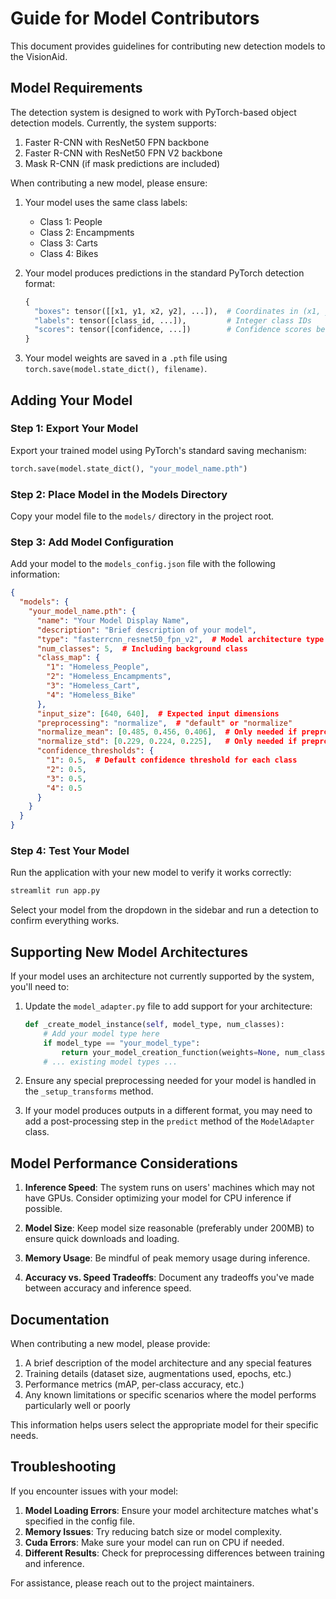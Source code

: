 # Guide for Model Contributors

This document provides guidelines for contributing new detection models to the VisionAid.

## Model Requirements

The detection system is designed to work with PyTorch-based object detection models. Currently, the system supports:

1. Faster R-CNN with ResNet50 FPN backbone
2. Faster R-CNN with ResNet50 FPN V2 backbone
3. Mask R-CNN (if mask predictions are included)

When contributing a new model, please ensure:

1. Your model uses the same class labels:
   - Class 1:  People
   - Class 2:  Encampments
   - Class 3:  Carts
   - Class 4:  Bikes

2. Your model produces predictions in the standard PyTorch detection format:
   ```python
   {
     "boxes": tensor([[x1, y1, x2, y2], ...]),  # Coordinates in (x1, y1, x2, y2) format
     "labels": tensor([class_id, ...]),         # Integer class IDs
     "scores": tensor([confidence, ...])        # Confidence scores between 0 and 1
   }
   ```

3. Your model weights are saved in a `.pth` file using `torch.save(model.state_dict(), filename)`.

## Adding Your Model

### Step 1: Export Your Model

Export your trained model using PyTorch's standard saving mechanism:

```python
torch.save(model.state_dict(), "your_model_name.pth")
```

### Step 2: Place Model in the Models Directory

Copy your model file to the `models/` directory in the project root.

### Step 3: Add Model Configuration

Add your model to the `models_config.json` file with the following information:

```json
{
  "models": {
    "your_model_name.pth": {
      "name": "Your Model Display Name",
      "description": "Brief description of your model",
      "type": "fasterrcnn_resnet50_fpn_v2",  # Model architecture type
      "num_classes": 5,  # Including background class
      "class_map": {
        "1": "Homeless_People",
        "2": "Homeless_Encampments",
        "3": "Homeless_Cart",
        "4": "Homeless_Bike"
      },
      "input_size": [640, 640],  # Expected input dimensions
      "preprocessing": "normalize",  # "default" or "normalize"
      "normalize_mean": [0.485, 0.456, 0.406],  # Only needed if preprocessing="normalize"
      "normalize_std": [0.229, 0.224, 0.225],   # Only needed if preprocessing="normalize"
      "confidence_thresholds": {
        "1": 0.5,  # Default confidence threshold for each class
        "2": 0.5,
        "3": 0.5,
        "4": 0.5
      }
    }
  }
}
```

### Step 4: Test Your Model

Run the application with your new model to verify it works correctly:

```bash
streamlit run app.py
```

Select your model from the dropdown in the sidebar and run a detection to confirm everything works.

## Supporting New Model Architectures

If your model uses an architecture not currently supported by the system, you'll need to:

1. Update the `model_adapter.py` file to add support for your architecture:

   ```python
   def _create_model_instance(self, model_type, num_classes):
       # Add your model type here
       if model_type == "your_model_type":
           return your_model_creation_function(weights=None, num_classes=num_classes)
       # ... existing model types ...
   ```

2. Ensure any special preprocessing needed for your model is handled in the `_setup_transforms` method.

3. If your model produces outputs in a different format, you may need to add a post-processing step in the `predict` method of the `ModelAdapter` class.

## Model Performance Considerations

1. **Inference Speed**: The system runs on users' machines which may not have GPUs. Consider optimizing your model for CPU inference if possible.

2. **Model Size**: Keep model size reasonable (preferably under 200MB) to ensure quick downloads and loading.

3. **Memory Usage**: Be mindful of peak memory usage during inference.

4. **Accuracy vs. Speed Tradeoffs**: Document any tradeoffs you've made between accuracy and inference speed.

## Documentation

When contributing a new model, please provide:

1. A brief description of the model architecture and any special features
2. Training details (dataset size, augmentations used, epochs, etc.)
3. Performance metrics (mAP, per-class accuracy, etc.)
4. Any known limitations or specific scenarios where the model performs particularly well or poorly

This information helps users select the appropriate model for their specific needs.

## Troubleshooting

If you encounter issues with your model:

1. **Model Loading Errors**: Ensure your model architecture matches what's specified in the config file.
2. **Memory Issues**: Try reducing batch size or model complexity.
3. **Cuda Errors**: Make sure your model can run on CPU if needed.
4. **Different Results**: Check for preprocessing differences between training and inference.

For assistance, please reach out to the project maintainers. 